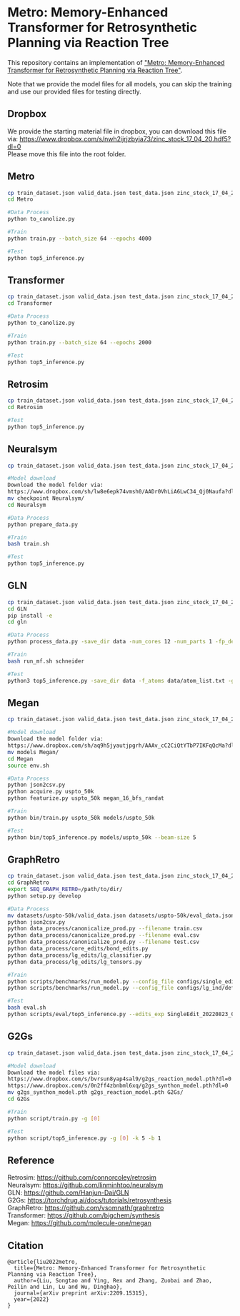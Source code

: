 # Metro: Memory-Enhanced Transformer for Retrosynthetic Planning via Reaction Tree  

This repository contains an implementation of ["Metro: Memory-Enhanced Transformer for Retrosynthetic Planning via Reaction Tree"](https://arxiv.org/pdf/2209.15315.pdf).  

Note that we provide the model files for all models, you can skip the training and use our provided files for testing directly.  



## Dropbox 

We provide the starting material file in dropbox, you can download this file via: 
https://www.dropbox.com/s/nwh2ijrjzbyia73/zinc_stock_17_04_20.hdf5?dl=0  
Please move this file into the root folder.  




## Metro 
```bash
cp train_dataset.json valid_data.json test_data.json zinc_stock_17_04_20.hdf5 Metro/  
cd Metro  

#Data Process  
python to_canolize.py  

#Train 
python train.py --batch_size 64 --epochs 4000  

#Test 
python top5_inference.py  
```



## Transformer  
```bash
cp train_dataset.json valid_data.json test_data.json zinc_stock_17_04_20.hdf5 Transformer/  
cd Transformer  

#Data Process  
python to_canolize.py  

#Train  
python train.py --batch_size 64 --epochs 2000  

#Test  
python top5_inference.py  
```



## Retrosim  
```bash
cp train_dataset.json valid_data.json test_data.json zinc_stock_17_04_20.hdf5 Retrosim/  
cd Retrosim  

#Test
python top5_inference.py  
```



## Neuralsym  
```bash
cp train_dataset.json valid_data.json test_data.json zinc_stock_17_04_20.hdf5 Neuralsym/  

#Model download
Download the model folder via:  
https://www.dropbox.com/sh/lw8e6epk74vmsh0/AADr0VhLiA6LwC34_Qj0Naufa?dl=0  
mv checkpoint Neuralsym/  
cd Neuralsym  

#Data Process
python prepare_data.py  

#Train
bash train.sh  

#Test
python top5_inference.py  
```



## GLN  
```bash
cp train_dataset.json valid_data.json test_data.json zinc_stock_17_04_20.hdf5 GLN/gln/  
cd GLN  
pip install -e  
cd gln  

#Data Process 
python process_data.py -save_dir data -num_cores 12 -num_parts 1 -fp_degree 2 -f_atoms data/atom_list.txt -retro_during_train False $@  

#Train
bash run_mf.sh schneider  

#Test
python3 top5_inference.py -save_dir data -f_atoms data/atom_list.txt -gpu 0  
```



## Megan
```bash
cp train_dataset.json valid_data.json test_data.json zinc_stock_17_04_20.hdf5 Megan/data/  

#Model download
Download the model folder via:  
https://www.dropbox.com/sh/aq9h5jyautjpgrh/AAAv_cC2CiQtYTbP7IKFqQcMa?dl=0  
mv models Megan/  
cd Megan  
source env.sh  

#Data Process  
python json2csv.py  
python acquire.py uspto_50k  
python featurize.py uspto_50k megan_16_bfs_randat  

#Train
python bin/train.py uspto_50k models/uspto_50k  

#Test
python bin/top5_inference.py models/uspto_50k --beam-size 5  
```



## GraphRetro  
```bash
cp train_dataset.json valid_data.json test_data.json zinc_stock_17_04_20.hdf5 GraphRetro/datasets/uspto-50k  
cd GraphRetro  
export SEQ_GRAPH_RETRO=/path/to/dir/  
python setup.py develop  

#Data Process
mv datasets/uspto-50k/valid_data.json datasets/uspto-50k/eval_data.json  
python json2csv.py  
python data_process/canonicalize_prod.py --filename train.csv  
python data_process/canonicalize_prod.py --filename eval.csv  
python data_process/canonicalize_prod.py --filename test.csv  
python data_process/core_edits/bond_edits.py  
python data_process/lg_edits/lg_classifier.py  
python data_process/lg_edits/lg_tensors.py  

#Train
python scripts/benchmarks/run_model.py --config_file configs/single_edit/defaults.yaml  
python scripts/benchmarks/run_model.py --config_file configs/lg_ind/defaults.yaml  

#Test
bash eval.sh  
python scripts/eval/top5_inference.py --edits_exp SingleEdit_20220823_044246 --lg_exp LGIndEmbed_20220823_04432 --edits_step best_model --lg_step best_model --exp_dir models  
```



## G2Gs  
```bash
cp train_dataset.json valid_data.json test_data.json zinc_stock_17_04_20.hdf5 G2Gs/datasets/  

#Model download
Download the model files via:  
https://www.dropbox.com/s/bvrsun8yap4sal9/g2gs_reaction_model.pth?dl=0  
https://www.dropbox.com/s/0n2ff4zbnbml6xq/g2gs_synthon_model.pth?dl=0  
mv g2gs_synthon_model.pth g2gs_reaction_model.pth G2Gs/  
cd G2Gs  

#Train
python script/train.py -g [0]  

#Test
python script/top5_inference.py -g [0] -k 5 -b 1  
```


## Reference  

Retrosim: https://github.com/connorcoley/retrosim  
Neuralsym: https://github.com/linminhtoo/neuralsym  
GLN: https://github.com/Hanjun-Dai/GLN  
G2Gs: https://torchdrug.ai/docs/tutorials/retrosynthesis  
GraphRetro: https://github.com/vsomnath/graphretro  
Transformer: https://github.com/bigchem/synthesis  
Megan: https://github.com/molecule-one/megan  



## Citation
```
@article{liu2022metro,
  title={Metro: Memory-Enhanced Transformer for Retrosynthetic Planning via Reaction Tree},
  author={Liu, Songtao and Ying, Rex and Zhang, Zuobai and Zhao, Peilin and Lin, Lu and Wu, Dinghao},
  journal={arXiv preprint arXiv:2209.15315},
  year={2022}
}
```
